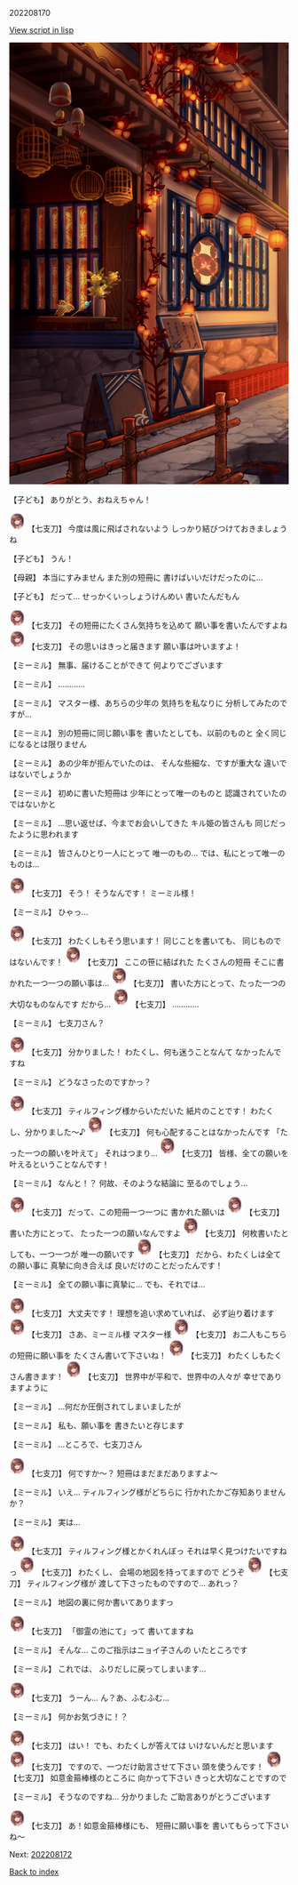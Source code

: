 202208170

[View script in lisp](../scripts/202208170.txt)

![SEAsummer_town_evening.png](../images/backgrounds/SEAsummer_town_evening.png)

【子ども】
ありがとう、おねえちゃん！

<img src="../images/units/6105111.png" alt="6105111.png" height="34"/>
【七支刀】
今度は風に飛ばされないよう
しっかり結びつけておきましょうね

【子ども】
うん！

【母親】
本当にすみません
また別の短冊に
書けばいいだけだったのに…

【子ども】
だって…
せっかくいっしょうけんめい
書いたんだもん

<img src="../images/units/6105111.png" alt="6105111.png" height="34"/>
【七支刀】
その短冊にたくさん気持ちを込めて
願い事を書いたんですよね

<img src="../images/units/6105111.png" alt="6105111.png" height="34"/>
【七支刀】
その思いはきっと届きます
願い事は叶いますよ！

【ミーミル】
無事、届けることができて
何よりでございます

【ミーミル】
…………

【ミーミル】
マスター様、あちらの少年の
気持ちを私なりに
分析してみたのですが…

【ミーミル】
別の短冊に同じ願い事を
書いたとしても、以前のものと
全く同じになるとは限りません

【ミーミル】
あの少年が拒んでいたのは、
そんな些細な、ですが重大な
違いではないでしょうか

【ミーミル】
初めに書いた短冊は
少年にとって唯一のものと
認識されていたのではないかと

【ミーミル】
…思い返せば、今までお会いしてきた
キル姫の皆さんも
同じだったように思われます

【ミーミル】
皆さんひとり一人にとって
唯一のもの…
では、私にとって唯一のものは…

<img src="../images/units/6105111.png" alt="6105111.png" height="34"/>
【七支刀】
そう！
そうなんです！
ミーミル様！

【ミーミル】
ひゃっ…

<img src="../images/units/6105111.png" alt="6105111.png" height="34"/>
【七支刀】
わたくしもそう思います！
同じことを書いても、
同じものではないんです！

<img src="../images/units/6105111.png" alt="6105111.png" height="34"/>
【七支刀】
ここの笹に結ばれた
たくさんの短冊
そこに書かれた一つ一つの願い事は…

<img src="../images/units/6105111.png" alt="6105111.png" height="34"/>
【七支刀】
書いた方にとって、たった一つの
大切なものなんです
だから…

<img src="../images/units/6105111.png" alt="6105111.png" height="34"/>
【七支刀】
…………

【ミーミル】
七支刀さん？

<img src="../images/units/6105111.png" alt="6105111.png" height="34"/>
【七支刀】
分かりました！
わたくし、何も迷うことなんて
なかったんですね

【ミーミル】
どうなさったのですかっ？

<img src="../images/units/6105111.png" alt="6105111.png" height="34"/>
【七支刀】
ティルフィング様からいただいた
紙片のことです！
わたくし、分かりました～♪

<img src="../images/units/6105111.png" alt="6105111.png" height="34"/>
【七支刀】
何も心配することはなかったんです
「たった一つの願いを叶えて」
それはつまり…

<img src="../images/units/6105111.png" alt="6105111.png" height="34"/>
【七支刀】
皆様、全ての願いを
叶えるということなんです！

【ミーミル】
なんと！？
何故、そのような結論に
至るのでしょう…

<img src="../images/units/6105111.png" alt="6105111.png" height="34"/>
【七支刀】
だって、この短冊一つ一つに
書かれた願いは

<img src="../images/units/6105111.png" alt="6105111.png" height="34"/>
【七支刀】
書いた方にとって、
たった一つの願いなんですよ

<img src="../images/units/6105111.png" alt="6105111.png" height="34"/>
【七支刀】
何枚書いたとしても、一つ一つが
唯一の願いです

<img src="../images/units/6105111.png" alt="6105111.png" height="34"/>
【七支刀】
だから、わたくしは全ての願い事に
真摯に向き合えば
良いだけのことだったんです！

【ミーミル】
全ての願い事に真摯に…
でも、それでは…

<img src="../images/units/6105111.png" alt="6105111.png" height="34"/>
【七支刀】
大丈夫です！
理想を追い求めていれば、
必ず辿り着けます

<img src="../images/units/6105111.png" alt="6105111.png" height="34"/>
【七支刀】
さあ、ミーミル様
マスター様

<img src="../images/units/6105111.png" alt="6105111.png" height="34"/>
【七支刀】
お二人もこちらの短冊に願い事を
たくさん書いて下さいね！

<img src="../images/units/6105111.png" alt="6105111.png" height="34"/>
【七支刀】
わたくしもたくさん書きます！

<img src="../images/units/6105111.png" alt="6105111.png" height="34"/>
【七支刀】
世界中が平和で、世界中の人々が
幸せでありますように

【ミーミル】
…何だか圧倒されてしまいましたが

【ミーミル】
私も、願い事を
書きたいと存じます

【ミーミル】
…ところで、七支刀さん

<img src="../images/units/6105111.png" alt="6105111.png" height="34"/>
【七支刀】
何ですか～？
短冊はまだまだありますよ～

【ミーミル】
いえ…
ティルフィング様がどちらに
行かれたかご存知ありませんか？

【ミーミル】
実は…

<img src="../images/units/6105111.png" alt="6105111.png" height="34"/>
【七支刀】
ティルフィング様とかくれんぼっ
それは早く見つけたいですねっ

<img src="../images/units/6105111.png" alt="6105111.png" height="34"/>
【七支刀】
わたくし、
会場の地図を持ってますので
どうぞ

<img src="../images/units/6105111.png" alt="6105111.png" height="34"/>
【七支刀】
ティルフィング様が
渡して下さったものですので…
あれっ？

【ミーミル】
地図の裏に何か書いてありますっ

<img src="../images/units/6105111.png" alt="6105111.png" height="34"/>
【七支刀】
「御霊の池にて」って
書いてますね

【ミーミル】
そんな…
このご指示はニョイ子さんの
いたところです

【ミーミル】
これでは、
ふりだしに戻ってしまいます…

<img src="../images/units/6105111.png" alt="6105111.png" height="34"/>
【七支刀】
うーん…
ん？あ、ふむふむ…

【ミーミル】
何かお気づきに！？

<img src="../images/units/6105111.png" alt="6105111.png" height="34"/>
【七支刀】
はい！
でも、わたくしが答えては
いけないんだと思います

<img src="../images/units/6105111.png" alt="6105111.png" height="34"/>
【七支刀】
ですので、一つだけ助言させて下さい
頭を使うんです！

<img src="../images/units/6105111.png" alt="6105111.png" height="34"/>
【七支刀】
如意金箍棒様のところに
向かって下さい
きっと大切なことですので

【ミーミル】
そうなのですね…
分かりました
ご助言ありがとうございます

<img src="../images/units/6105111.png" alt="6105111.png" height="34"/>
【七支刀】
あ！如意金箍棒様にも、
短冊に願い事を
書いてもらって下さいね～


Next: [202208172](202208172.md)

[Back to index](index.md)
